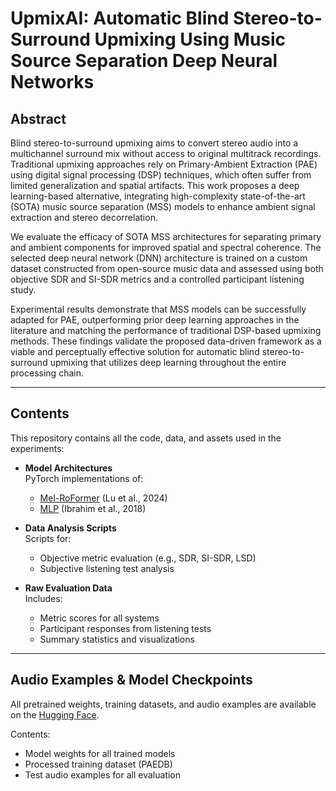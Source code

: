 # UpmixAI: Automatic Blind Stereo-to-Surround Upmixing Using Music Source Separation Deep Neural Networks
## Abstract
Blind stereo-to-surround upmixing aims to convert stereo audio into a multichannel surround mix without access to original multitrack recordings. Traditional upmixing approaches rely on Primary-Ambient Extraction (PAE) using digital signal processing (DSP) techniques, which often suffer from limited generalization and spatial artifacts. This work proposes a deep learning-based alternative, integrating high-complexity state-of-the-art (SOTA) music source separation (MSS) models to enhance ambient signal extraction and stereo decorrelation.

We evaluate the efficacy of SOTA MSS architectures for separating primary and ambient components for improved spatial and spectral coherence. The selected deep neural network (DNN) architecture is trained on a custom dataset constructed from open-source music data and assessed using both objective SDR and SI-SDR metrics and a controlled participant listening study.

Experimental results demonstrate that MSS models can be successfully adapted for PAE, outperforming prior deep learning approaches in the literature and matching the performance of traditional DSP-based upmixing methods. These findings validate the proposed data-driven framework as a viable and perceptually effective solution for automatic blind stereo-to-surround upmixing that utilizes deep learning throughout the entire processing chain.

---

## Contents
This repository contains all the code, data, and assets used in the experiments:

- **Model Architectures**  
  PyTorch implementations of:
  - [Mel-RoFormer](https://ieeexplore.ieee.org/abstract/document/10446843) (Lu et al., 2024)
  - [MLP](https://ieeexplore.ieee.org/abstract/document/8461459) (Ibrahim et al., 2018)

- **Data Analysis Scripts**  
  Scripts for:
  - Objective metric evaluation (e.g., SDR, SI-SDR, LSD)
  - Subjective listening test analysis

- **Raw Evaluation Data**  
  Includes:
  - Metric scores for all systems
  - Participant responses from listening tests
  - Summary statistics and visualizations

---

## Audio Examples & Model Checkpoints

All pretrained weights, training datasets, and audio examples are available on the [Hugging Face](https://huggingface.co/nick7ong/).

Contents:
- Model weights for all trained models
- Processed training dataset (PAEDB)
- Test audio examples for all evaluation



